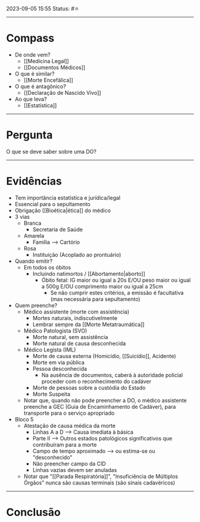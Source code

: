 2023-09-05 15:55
Status: #⚛ 

---
# Compass
- De onde vem?
	- [[Medicina Legal]]
	- [[Documentos Médicos]]
- O que é similar?
	- [[Morte Encefálica]]
- O que é antagônico?
	- [[Declaração de Nascido Vivo]]
- Ao que leva?
	- [[Estatística]]
----
# Pergunta
O que se deve saber sobre uma DO?

---- 
# Evidências
- Tem importância estatística e jurídica/legal
- Essencial para o sepultamento
- Obrigação [[Bioética|ética]] do médico
- 3 vias
	- Branca
		- Secretaria de Saúde
	- Amarela
		- Família --> Cartório
	- Rosa
		- Instituição (Acoplado ao prontuário)
- Quando emitir?
	- Em todos os óbitos
		- Incluindo natimortos / [[Abortamento|aborto]]
			- Óbito fetal: IG maior ou igual a 20s E/OU peso maior ou igual a 500g E/OU comprimento maior ou igual a 25cm
				- Se não cumprir estes critérios, a emissão é facultativa (mas necessária para sepultamento)
- Quem preenche?
	- Médico assistente (morte com assistência)
		- Mortes naturais, indiscutivelmente
		- Lembrar sempre da [[Morte Metatraumática]]
	- Médico Patologista (SVO)
		- Morte natural, sem assistência
		- Morte natural de causa desconhecida
	- Médico Legista (IML)
		- Morte de causa externa (Homicídio, [[Suicídio]], Acidente)
		- Morte em via pública
		- Pessoa desconhecida
			- Na ausência de documentos, caberá à autoridade policial proceder com o reconhecimento do cadáver
		- Morte de pessoas sobre a custódia do Estado
		- Morte Suspeita
	- Notar que, quando não pode preencher a DO, o médico assistente preenche a GEC (Guia de Encaminhamento de Cadáver), para transporte para o serviço apropriado
- Bloco 5
	- Atestação de causa médica da morte
		- Linhas A a D --> Causa imediata à básica
		- Parte II --> Outros estados patológicos significativos que contribuíram para a morte
		- Campo de tempo aproximado --> ou estima-se ou "desconhecido"
		- Não preencher campo da CID
		- Linhas vazias devem ser anuladas
	- Notar que "[[Parada Respiratória]]", "Insuficiência de Múltiplos Órgãos" nunca são causas terminais (são sinais cadavéricos)
----  
# Conclusão
